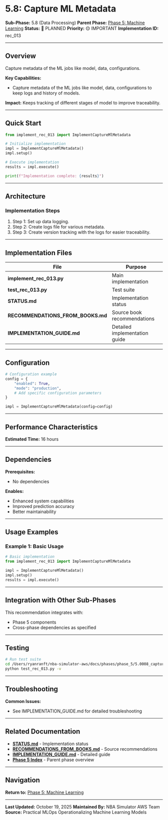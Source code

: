 # 5.8: Capture ML Metadata

**Sub-Phase:** 5.8 (Data Processing)
**Parent Phase:** [Phase 5: Machine Learning](../PHASE_5_INDEX.md)
**Status:** 🔵 PLANNED
**Priority:** 🟡 IMPORTANT
**Implementation ID:** rec_013

---

## Overview

Capture metadata of the ML jobs like model, data, configurations.

**Key Capabilities:**
- Capture metadata of the ML jobs like model, data, configurations to keep logs and history of models.

**Impact:**
Keeps tracking of different stages of model to improve traceability.

---

## Quick Start

```python
from implement_rec_013 import ImplementCaptureMlMetadata

# Initialize implementation
impl = ImplementCaptureMlMetadata()
impl.setup()

# Execute implementation
results = impl.execute()

print(f"Implementation complete: {results}")
```

---

## Architecture

### Implementation Steps

1. Step 1: Set up data logging.
2. Step 2: Create logs file for various metadata.
3. Step 3: Create version tracking with the logs for easier traceability.

---

## Implementation Files

| File | Purpose |
|------|---------|
| **implement_rec_013.py** | Main implementation |
| **test_rec_013.py** | Test suite |
| **STATUS.md** | Implementation status |
| **RECOMMENDATIONS_FROM_BOOKS.md** | Source book recommendations |
| **IMPLEMENTATION_GUIDE.md** | Detailed implementation guide |

---

## Configuration

```python
# Configuration example
config = {
    "enabled": True,
    "mode": "production",
    # Add specific configuration parameters
}

impl = ImplementCaptureMlMetadata(config=config)
```

---

## Performance Characteristics

**Estimated Time:** 16 hours

---

## Dependencies

**Prerequisites:**
- No dependencies

**Enables:**
- Enhanced system capabilities
- Improved prediction accuracy
- Better maintainability

---

## Usage Examples

### Example 1: Basic Usage

```python
# Basic implementation
from implement_rec_013 import ImplementCaptureMlMetadata

impl = ImplementCaptureMlMetadata()
impl.setup()
results = impl.execute()
```

---

## Integration with Other Sub-Phases

This recommendation integrates with:
- Phase 5 components
- Cross-phase dependencies as specified

---

## Testing

```bash
# Run test suite
cd /Users/ryanranft/nba-simulator-aws/docs/phases/phase_5/5.0008_capture_ml_metadata
python test_rec_013.py -v
```

---

## Troubleshooting

**Common Issues:**
- See IMPLEMENTATION_GUIDE.md for detailed troubleshooting

---

## Related Documentation

- **[STATUS.md](STATUS.md)** - Implementation status
- **[RECOMMENDATIONS_FROM_BOOKS.md](RECOMMENDATIONS_FROM_BOOKS.md)** - Source recommendations
- **[IMPLEMENTATION_GUIDE.md](IMPLEMENTATION_GUIDE.md)** - Detailed guide
- **[Phase 5 Index](../PHASE_5_INDEX.md)** - Parent phase overview

---

## Navigation

**Return to:** [Phase 5: Machine Learning](../PHASE_5_INDEX.md)

---

**Last Updated:** October 19, 2025
**Maintained By:** NBA Simulator AWS Team
**Source:** Practical MLOps  Operationalizing Machine Learning Models
